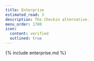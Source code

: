 ```yaml
---
title: Enterprise
estimated_read: 3
description: The Checkin alternative.
menu_order: 1700
icon:
  content: verified
  outlined: true
---
```


{% include enterprise.md %}
